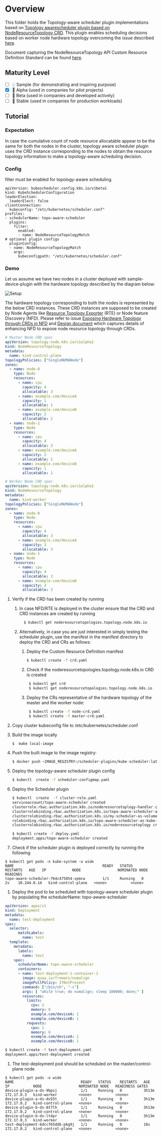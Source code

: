 # Overview

This folder holds the Topology-aware scheduler plugin implementations based on [Topology awarescheduler plugin based on NodeResourceTopology CRD](https://github.com/kubernetes-sigs/scheduler-plugins/tree/master/kep/119-node-resource-topology-aware-scheduling/README.md). This plugin enables scheduling decisions based on worker node hardware topology overcoming the issue described [here](https://github.com/kubernetes/kubernetes/issues/84869).

Document capturing the NodeResourceTopology API Custom Resource Definition Standard can be found [here](https://docs.google.com/document/d/12kj3fK8boNuPNqob6F_pPU9ZTaNEnPGaXEooW1Cilwg/edit).


## Maturity Level

<!-- Check one of the values: Sample, Alpha, Beta, GA -->

- [ ] 💡 Sample (for demonstrating and inspiring purpose)
- [x] 👶 Alpha (used in companies for pilot projects)
- [ ] 👦 Beta (used in companies and developed actively)
- [ ] 👨 Stable (used in companies for production workloads)

## Tutorial

### Expectation
In case the cumulative count of node resource allocatable appear to be the same for both the nodes in the cluster, topology aware scheduler plugin uses the CRD instance corresponding to the nodes to obtain the resource topology information to make a topology-aware scheduling decision.

### Config
 filter must be enabled for topology-aware scheduling.
```
apiVersion: kubescheduler.config.k8s.io/v1beta1
kind: KubeSchedulerConfiguration
leaderElection:
  leaderElect: false
clientConnection:
  kubeconfig: "/etc/kubernetes/scheduler.conf"
profiles:
- schedulerName: topo-aware-scheduler
  plugins:
    filter:
      enabled:
      - name: NodeResourceTopologyMatch
# optional plugin configs
  pluginConfig:
  - name: NodeResourceTopologyMatch
    args:
      kubeconfigpath: "/etc/kubernetes/scheduler.conf"
```

### Demo

Let us assume we have two nodes in a cluster deployed with sample-device-plugin with the hardware topology described by the diagram below:

![Setup](numa-topology.png)

The hardware topology corresponding to both the nodes is represented by the below CRD instances. These CRD instances are supposed to be created by Node Agents like [Resource Topology Exporter](https://github.com/k8stopologyawareschedwg/resource-topology-exporter) (RTE) or Node feature Discovery (NFD). Please refer to issue [Exposing Hardware Topology through CRDs in NFD](https://github.com/kubernetes-sigs/node-feature-discovery/issues/333) and [Design document](https://docs.google.com/document/d/1Q-4wSu1tzmbOXyGk_2r5_mK6JdXXJA-bOd3cAtBFnwo/edit?ts=5f24171f#) which captures details of enhancing NFD to expose node resource topology through CRDs.


 ```yaml
 # Master Node CRD spec
 apiVersion: topology.node.k8s.io/v1alpha1
 kind: NodeResourceTopology
 metadata:
   name: kind-control-plane
 topologyPolicies: ["SingleNUMANode"]
 zones:
   - name: node-0
     type: Node
     resources:
       - name: cpu
         capacity: 4
         allocatable: 3
       - name: example.com/deviceA
         capacity: 1
         allocatable: 1
       - name: example.com/deviceB
         capacity: 2
         allocatable: 2
   - name: node-1
     type: Node
     resources:
       - name: cpu
         capacity: 4
         allocatable: 3
       - name: example.com/deviceA
         capacity: 2
         allocatable: 2
       - name: example.com/deviceB
         capacity: 1
         allocatable: 1
 ```

 ```yaml
 # Worker Node CRD spec
 apiVersion: topology.node.k8s.io/v1alpha1
 kind: NodeResourceTopology
 metadata:
   name: kind-worker
 topologyPolicies: ["SingleNUMANode"]
 zones:
   - name: node-0
     type: Node
     resources:
       - name: cpu
         capacity: 4
         allocatable: 3
       - name: example.com/deviceA
         capacity: 3
         allocatable: 3
   - name: node-1
     type: Node
     resources:
       - name: cpu
         capacity: 4
         allocatable: 3
       - name: example.com/deviceB
         capacity: 3
         allocatable: 3
 ```

1. Verify if the CRD has been created by running
    1. In case NFD/RTE is deployed in the cluster ensure that the CRD and CRD instances are created by running

       ```bash
         $ kubectl get noderesourcetopologies.topology.node.k8s.io
       ```

    1.   Alternatively, in case you are just interested in simply testing the scheduler plugin, use the manifest in the manifest directory to deploy the CRD and CRs as follows:

         1. Deploy the Custom Resource Definition manifest
            ```bash
            $ kubectl create -f crd.yaml
            ```
         1. Check if the noderesourcetopologies.topology.node.k8s.io CRD is created
            ```bash
             $ kubectl get crd
             $ kubectl get noderesourcetopologies.topology.node.k8s.io
            ```
         1. Deploy the CRs representative of the hardware topology of the master and the worker node:
            ```bash
             $ kubectl create -f node-crd.yaml
             $ kubectl create -f master-crd.yaml
            ```


1. Copy cluster kubeconfig file to /etc/kubernetes/scheduler.conf
1. Build the image locally
    ```bash
    $  make local-image
    ```
1. Push the built image to the image registry:
    ```bash
    $ docker push <IMAGE_REGISTRY>/scheduler-plugins/kube-scheduler:latest
    ```
1. Deploy the topology-aware scheduler plugin config
    ```bash
    $ kubectl  create -f scheduler-configmap.yaml
    ```
1. Deploy the Scheduler plugin
    ```bash
    $ kubectl  create  -f cluster-role.yaml
    serviceaccount/topo-aware-scheduler created
    clusterrole.rbac.authorization.k8s.io/noderesourcetoplogy-handler created
    clusterrolebinding.rbac.authorization.k8s.io/topo-aware-scheduler-as-kube-scheduler created
    clusterrolebinding.rbac.authorization.k8s.io/my-scheduler-as-volume-scheduler created
    rolebinding.rbac.authorization.k8s.io/topo-aware-scheduler-as-kube-scheduler created
    clusterrolebinding.rbac.authorization.k8s.io/noderesourcetoplogy created

    $ kubectl create -f deploy.yaml
    deployment.apps/topo-aware-scheduler created
    ```

1. Check if the scheduler plugin is deployed correctly by running the following
  ```script
  $ kubectl get pods -n kube-system -o wide
  NAME                                         READY   STATUS    RESTARTS   AGE   IP            NODE                 NOMINATED NODE   READINES
  topo-aware-scheduler-764c475854-vpmcw        1/1     Running   0          2s    10.244.0.14   kind-control-plane   <none>           <none>
  ```

1. Deploy the pod to be scheduled with topology-aware scheduler plugin by populating the schedulerName: topo-aware-scheduler

```yaml
apiVersion: apps/v1
kind: Deployment
metadata:
  name: test-deployment
spec:
  selector:
      matchLabels:
        name: test
  template:
    metadata:
      labels:
        name: test
    spec:
      schedulerName: topo-aware-scheduler
      containers:
      - name: test-deployment-1-container-1
        image: quay.io/fromani/numalign
        imagePullPolicy: IfNotPresent
        command: ["/bin/sh", "-c"]
        args: [ "while true; do numalign; sleep 100000; done;" ]
        resources:
          limits:
            cpu: 1
            memory: 0
            example.com/deviceA: 1
            example.com/deviceB: 1
          requests:
            cpu: 1
            memory: 0
            example.com/deviceA: 1
            example.com/deviceB: 1
```

  ```bash
  $ kubectl create -f test-deployment.yaml
  deployment.apps/test-deployment created
  ```

1. The test-deployment pod should be scheduled on the master/control-plane node
  ```script
  $ kubectl get pods -o wide
  NAME                               READY   STATUS    RESTARTS   AGE     IP           NODE                 NOMINATED NODE   READINESS GATES
  device-plugin-a-ds-9bpsj           1/1     Running   0          3h13m   172.17.0.3   kind-worker          <none>           <none>
  device-plugin-a-ds-dv55t           1/1     Running   0          3h13m   172.17.0.2   kind-control-plane   <none>           <none>
  device-plugin-b-ds-8t7lh           1/1     Running   0          3h13m   172.17.0.2   kind-control-plane   <none>           <none>
  device-plugin-b-ds-lt4pr           1/1     Running   0          3h13m   172.17.0.3   kind-worker          <none>           <none>
  test-deployment-6dccf65ddb-pkg9j   1/1     Running   0          18s     172.17.0.2   kind-control-plane   <none>           <none>
  ```

